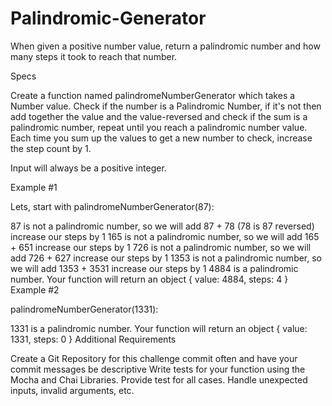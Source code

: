 # Palindromic-Generator
When given a positive number value, return a palindromic number and how many steps it took to reach that number.

Specs

Create a function named palindromeNumberGenerator which takes a Number value. Check if the number is a Palindromic Number, if it's not then add together the value and the value-reversed and check if the sum is a palindromic number, repeat until you reach a palindromic number value. Each time you sum up the values to get a new number to check, increase the step count by 1.

Input will always be a positive integer.

Example #1

Lets, start with palindromeNumberGenerator(87):

87 is not a palindromic number, so we will add 87 + 78 (78 is 87 reversed)
increase our steps by 1
165 is not a palindromic number, so we will add 165 + 651
increase our steps by 1
726 is not a palindromic number, so we will add 726 + 627
increase our steps by 1
1353 is not a palindromic number, so we will add 1353 + 3531
increase our steps by 1
4884 is a palindromic number. Your function will return an object { value: 4884, steps: 4 }
Example #2

palindromeNumberGenerator(1331):

1331 is a palindromic number. Your function will return an object { value: 1331, steps: 0 }
Additional Requirements

Create a Git Repository for this challenge
commit often and have your commit messages be descriptive
Write tests for your function using the Mocha and Chai Libraries.
Provide test for all cases. Handle unexpected inputs, invalid arguments, etc.
